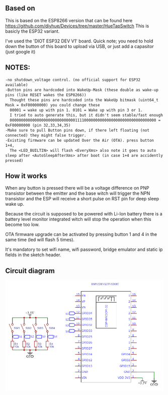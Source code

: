 ## Based on
This is based on the ESP8266 version that can be found here https://github.com/diyhue/Devices/tree/master/HueTapSwitch
This is basicly the ESP32 variant.

I've used the 'DIOT ESP32 DEV V1' board. Quick note; you need to hold down the button of this board to upload via USB, or just add a capasitor (just google it)

## NOTES:
    -no shutdown_voltage control. (no official support for ESP32 available)
    -Button pins are hardcoded into WakeUp-Mask (these double as wake-up pins (like RESET wakes the ESP8266))
      Thought these pins are hardcoded into the WakeUp bitmask (uint64_t Mask = 0xF00000000) you could change these
      00001 = wake up with pin 1. 0101 = Wake up with pin 3 or 1.
      I tried to auto generate this, but it didn't seem stable/fast enough
      00000000000000000000000000000111100000000000000000000000000000000 = 0xF00000000 (pin 32,33,34,35)
    -Make sure to pull Button pins down, if there left floating (not connected) they might false trigger.
    -Existing firmware can be updated Over the Air (OTA). press button 1+4,
      The <LED_BUILTIN> will flash <EveryXms> also note it goes to auto sleep after <AutoSleepAfterXms> after boot (in case 1+4 are accidently pressed)


## How it works

When any button is pressed there will be a voltage difference on PNP transistor between the emitter and the base witch will trigger the NPN transistor and the ESP will receive a short pulse on RST pin for deep sleep wake up.

Because the circuit is supposed to be powered with Li-Ion battery there is a battery level monitor integrated witch will stop the operation when this become too low.

OTA firmware upgrade can be activated by pressing button 1 and 4 in the same time (led will flash 5 times).

It's mandatory to set wifi name, wifi password, bridge emulator and static ip fields in the sketch header.

## Circuit diagram

![Circuit Diagram](https://raw.githubusercontent.com/diyhue/Devices/master/HueTapSwitch/ESP32/Schematic.png)
